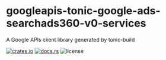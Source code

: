 # googleapis-tonic-google-ads-searchads360-v0-services

A Google APIs client library generated by tonic-build

[![crates.io](https://img.shields.io/crates/v/googleapis-tonic-google-ads-searchads360-v0-services)](https://crates.io/crates/googleapis-tonic-google-ads-searchads360-v0-services)
[![docs.rs](https://img.shields.io/docsrs/googleapis-tonic-google-ads-searchads360-v0-services)](https://docs.rs/googleapis-tonic-google-ads-searchads360-v0-services)
![license](https://img.shields.io/crates/l/googleapis-tonic-google-ads-searchads360-v0-services)
